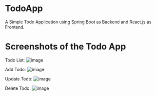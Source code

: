 # TodoApp
A Simple Todo Application using Spring Boot as Backend and React.js as Frontend.

# Screenshots of the Todo App
Todo List:
![image](https://github.com/Utsav7658/TodoApp/assets/139743041/ab1adf65-c73e-43ee-861a-55bd504366bf)

Add Todo:
![image](https://github.com/Utsav7658/TodoApp/assets/139743041/956fa369-818e-4615-97a1-63c8465227dc)

Update Todo:
![image](https://github.com/Utsav7658/TodoApp/assets/139743041/0dc6c8fd-7bdd-4232-955a-34f5a2de4dff)

Delete Todo:
![image](https://github.com/Utsav7658/TodoApp/assets/139743041/b854af7c-3356-497d-9c1d-a48360d1aaad)


